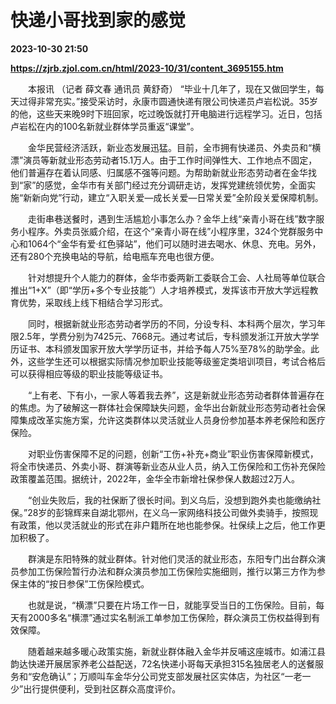 # 快递小哥找到家的感觉

**2023-10-30 21:50**

**https://zjrb.zjol.com.cn/html/2023-10/31/content_3695155.htm**

　　本报讯 （记者 薛文春 通讯员 黄舒奇） “毕业十几年了，现在又做回学生，每天过得非常充实。”接受采访时，永康市圆通快递有限公司快递员卢岩松说。35岁的他，这些天来晚9时下班回家，吃过晚饭就打开电脑进行远程学习。近日，包括卢岩松在内的100名新就业群体学员重返“课堂”。

　　金华民营经济活跃，新业态发展迅猛。目前，全市拥有快递员、外卖员和“横漂”演员等新就业形态劳动者15.1万人。由于工作时间弹性大、工作地点不固定，他们普遍存在着认同感、归属感不强等问题。为帮助新就业形态劳动者在金华找到“家”的感觉，金华市有关部门经过充分调研走访，发挥党建统领优势，全面实施“新新向党”行动，建立“入职关爱—成长关爱—日常关爱”全阶段关爱保障机制。

　　走街串巷送餐时，遇到生活尴尬小事怎么办？金华上线“亲青小哥在线”数字服务小程序。外卖员张威介绍，在这个“亲青小哥在线”小程序里，324个党群服务中心和1064个“金华有爱·红色驿站”，他们可以随时进去喝水、休息、充电。另外，还有280个充换电站的导航，给电瓶车充电也很方便。

　　针对想提升个人能力的群体，金华市委两新工委联合工会、人社局等单位联合推出“1+X”（即“学历+多个专业技能”）人才培养模式，发挥该市开放大学远程教育优势，采取线上线下相结合学习形式。

　　同时，根据新就业形态劳动者学历的不同，分设专科、本科两个层次，学习年限2.5年，学费分别为7425元、7668元。通过考试后，专科颁发浙江开放大学学历证书、本科颁发国家开放大学学历证书，并给予每人75%至78%的助学金。此外，这些学生还可以根据实际情况参加职业技能等级鉴定类培训项目，考试合格后可以获得相应等级的职业技能等级证书。

　　“上有老、下有小，一家人等着我去养”，这是新就业形态劳动者群体普遍存在的焦虑。为了破解这一群体社会保障缺失问题，金华出台新就业形态劳动者社会保障集成改革实施方案，允许这类群体以灵活就业人员身份参加基本养老保险和医疗保险。

　　对职业伤害保障不足的问题，创新“工伤+补充+商业”职业伤害保障新模式，将全市快递员、外卖小哥、群演等新业态从业人员，纳入工伤保险和工伤补充保险政策覆盖范围。据统计，2022年，金华全市新增社保参保人数超过2万人。

　　“创业失败后，我的社保断了很长时间。到义乌后，没想到跑外卖也能缴纳社保。”28岁的彭锦辉来自湖北鄂州，在义乌一家网络科技公司做外卖骑手，按照现有政策，他以灵活就业的形式在非户籍所在地也能参保。社保续上之后，他工作更加积极了。

　　群演是东阳特殊的就业群体。针对他们灵活的就业形态，东阳专门出台群众演员参加工伤保险暂行办法和群众演员参加工伤保险实施细则，推行以第三方作为参保主体的“按日参保”工伤保险模式。

　　也就是说，“横漂”只要在片场工作一日，就能享受当日的工伤保险。目前，每天有2000多名“横漂”通过实名制派工单参加工伤保险，群众演员工伤权益得到有效保障。

　　随着越来越多暖心政策实施，新就业群体融入金华并反哺这座城市。如浦江县韵达快递开展居家养老公益配送，72名快递小哥每天承担315名独居老人的送餐服务和“安危确认”；万顺叫车金华分公司党支部发展社区实体店，为社区“一老一少”出行提供便利，受到社区群众高度评价。